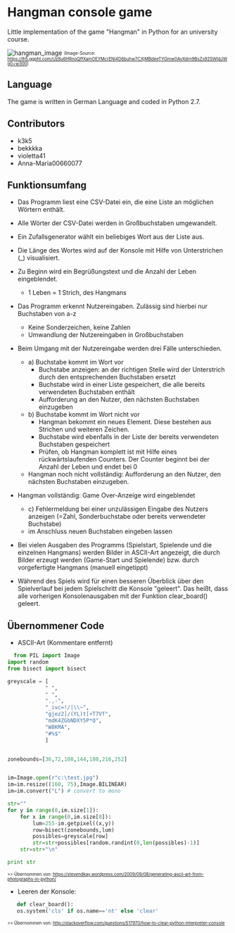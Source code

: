 # Hangman console game

Little implementation of the game "Hangman" in Python for an university course.

![hangman_image](https://lh5.ggpht.com/Uz8u6HRnoQffXamOEYMcrENi4D6buhw7CXjMBdeeTYGmw0AvXdrn9BsZs92SWIdJWg0=w300)
<sub><sup>(Image-Source: https://lh5.ggpht.com/Uz8u6HRnoQffXamOEYMcrENi4D6buhw7CXjMBdeeTYGmw0AvXdrn9BsZs92SWIdJWg0=w300)</sup></sub>

## Language
The game is written in German Language and coded in Python 2.7.

## Contributors
- k3k5
- bekkkka
- violetta41
- Anna-Maria00660077

## Funktionsumfang

- Das Programm liest eine CSV-Datei ein, die eine Liste an möglichen Wörtern enthält.
- Alle Wörter der CSV-Datei werden in Großbuchstaben umgewandelt.
- Ein Zufallsgenerator wählt ein beliebiges Wort aus der Liste aus.
- Die Länge des Wortes wird auf der Konsole mit Hilfe von Unterstrichen (_) visualisiert.
- Zu Beginn wird ein Begrüßungstext und die Anzahl der Leben eingeblendet.
  * 1 Leben = 1 Strich, des Hangmans 
- Das Programm erkennt Nutzereingaben. Zulässig sind hierbei nur Buchstaben von a-z
  * Keine Sonderzeichen, keine Zahlen
  * Umwandlung der Nutzereingaben in Großbuchstaben

- Beim Umgang mit der Nutzereingabe werden drei Fälle unterschieden.
  * a) Buchstabe kommt im Wort vor
    * Buchstabe anzeigen: an der richtigen Stelle wird der Unterstrich durch den entsprechenden Buchstaben ersetzt 
    * Buchstabe wird in einer Liste gespeichert, die alle bereits verwendeten Buchstaben enthält
    * Aufforderung an den Nutzer, den nächsten Buchstaben einzugeben
  * b) Buchstabe kommt im Wort nicht vor
    * Hangman bekommt ein neues Element. Diese bestehen aus Strichen und weiteren Zeichen.
    * Buchstabe wird ebenfalls in der Liste der bereits verwendeten Buchstaben gespeichert
    * Prüfen, ob Hangman komplett ist mit Hilfe eines rückwärtslaufenden Counters. Der Counter beginnt bei der Anzahl der Leben und endet bei 0
  * Hangman noch nicht vollständig: Aufforderung an den Nutzer, den nächsten Buchstaben einzugeben.

- Hangman vollständig: Game Over-Anzeige wird eingeblendet

  * c) Fehlermeldung bei einer unzulässigen Eingabe des Nutzers anzeigen (=Zahl, Sonderbuchstabe oder bereits verwendeter Buchstabe)
  * im Anschluss neuen Buchstaben eingeben lassen

- Bei vielen Ausgaben des Programms (Spielstart, Spielende und die einzelnen Hangmans) werden Bilder in ASCII-Art angezeigt, die durch Bilder erzeugt werden (Game-Start und Spielende) bzw. durch vorgefertigte Hangmans (manuell eingetippt)

- Während des Spiels wird für einen besseren Überblick über den Spielverlauf bei jedem Spielschritt die Konsole "geleert". Das heißt, dass alle vorherigen Konsolenausgaben mit der Funktion clear_board() geleert.

## Übernommener Code

- ASCII-Art (Kommentare entfernt)

```python
  from PIL import Image
import random
from bisect import bisect

greyscale = [
            " ",
            " ",
            ".,-",
            "_ivc=!/|\\~",
            "gjez2]/(YL)t[+T7Vf",
            "mdK4ZGbNDXY5P*Q",
            "W8KMA",
            "#%$"
            ]


zonebounds=[36,72,108,144,180,216,252]


im=Image.open(r"c:\test.jpg")
im=im.resize((160, 75),Image.BILINEAR)
im=im.convert("L") # convert to mono

str=""
for y in range(0,im.size[1]):
    for x in range(0,im.size[0]):
        lum=255-im.getpixel((x,y))
        row=bisect(zonebounds,lum)
        possibles=greyscale[row]
        str=str+possibles[random.randint(0,len(possibles)-1)]
    str=str+"\n"

print str
  ```
   <sub><sup>>> Übernommen von: https://stevendkay.wordpress.com/2009/09/08/generating-ascii-art-from-photographs-in-python/</sup></sub>


- Leeren der Konsole:
```python
   def clear_board():
   os.system('cls' if os.name=='nt' else 'clear'
```

   <sub><sup>>> Übernommen von: http://stackoverflow.com/questions/517970/how-to-clear-python-interpreter-console</sup></sub>
